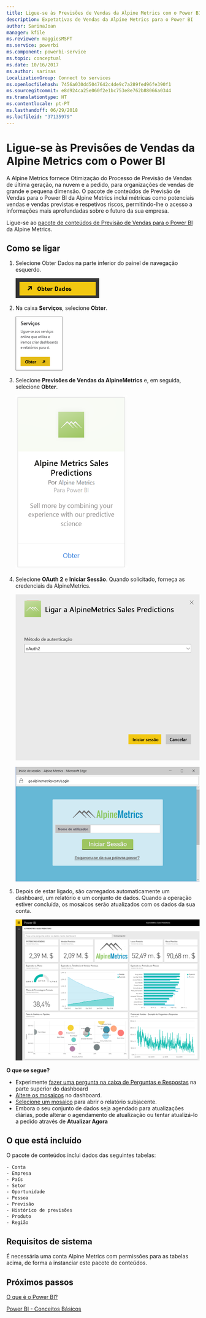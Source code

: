 ```yaml
---
title: Ligue-se às Previsões de Vendas da Alpine Metrics com o Power BI
description: Expetativas de Vendas da Alpine Metrics para o Power BI
author: SarinaJoan
manager: kfile
ms.reviewer: maggiesMSFT
ms.service: powerbi
ms.component: powerbi-service
ms.topic: conceptual
ms.date: 10/16/2017
ms.author: sarinas
LocalizationGroup: Connect to services
ms.openlocfilehash: 7456a030dd5047642c4de9c7a289fed96fe390f1
ms.sourcegitcommit: e8d924ca25e060f2e1bc753e8e762b88066a0344
ms.translationtype: HT
ms.contentlocale: pt-PT
ms.lasthandoff: 06/29/2018
ms.locfileid: "37135979"
---
```

# <a name="connect-to-alpine-metrics-sales-predictions-with-power-bi"></a>Ligue-se às Previsões de Vendas da Alpine Metrics com o Power BI
A Alpine Metrics fornece Otimização do Processo de Previsão de Vendas de última geração, na nuvem e a pedido, para organizações de vendas de grande e pequena dimensão. O pacote de conteúdos de Previsão de Vendas para o Power BI da Alpine Metrics inclui métricas como potenciais vendas e vendas previstas e respetivos riscos, permitindo-lhe o acesso a informações mais aprofundadas sobre o futuro da sua empresa. 

Ligue-se ao [pacote de conteúdos de Previsão de Vendas para o Power BI ](https://app.powerbi.com/getdata/services/alpine-metrics) da Alpine Metrics.

## <a name="how-to-connect"></a>Como se ligar
1. Selecione Obter Dados na parte inferior do painel de navegação esquerdo.  
   
    ![](media/service-connect-to-alpine-metrics/getdata.png)
2. Na caixa **Serviços**, selecione **Obter**.  
   
    ![](media/service-connect-to-alpine-metrics/services.png)
3. Selecione **Previsões de Vendas da AlpineMetrics** e, em seguida, selecione **Obter**.  
   
    ![](media/service-connect-to-alpine-metrics/alpine.png)
4. Selecione **OAuth 2** e **Iniciar Sessão**. Quando solicitado, forneça as credenciais da AlpineMetrics.
   
    ![](media/service-connect-to-alpine-metrics/creds.png)
   
    ![](media/service-connect-to-alpine-metrics/creds2.png)
5. Depois de estar ligado, são carregados automaticamente um dashboard, um relatório e um conjunto de dados. Quando a operação estiver concluída, os mosaicos serão atualizados com os dados da sua conta.
   
    ![](media/service-connect-to-alpine-metrics/dashboard.png)

**O que se segue?**

* Experimente [fazer uma pergunta na caixa de Perguntas e Respostas](power-bi-q-and-a.md) na parte superior do dashboard
* [Altere os mosaicos](service-dashboard-edit-tile.md) no dashboard.
* [Selecione um mosaico](service-dashboard-tiles.md) para abrir o relatório subjacente.
* Embora o seu conjunto de dados seja agendado para atualizações diárias, pode alterar o agendamento de atualização ou tentar atualizá-lo a pedido através de **Atualizar Agora**

## <a name="whats-included"></a>O que está incluído
O pacote de conteúdos inclui dados das seguintes tabelas:  

    - Conta    
    - Empresa    
    - País    
    - Setor    
    - Oportunidade  
    - Pessoa  
    - Previsão    
    - Histórico de previsões    
    - Produto  
    - Região    

## <a name="system-requirements"></a>Requisitos de sistema
É necessária uma conta Alpine Metrics com permissões para as tabelas acima, de forma a instanciar este pacote de conteúdos.

## <a name="next-steps"></a>Próximos passos
[O que é o Power BI?](power-bi-overview.md)

[Power BI - Conceitos Básicos](service-basic-concepts.md)

